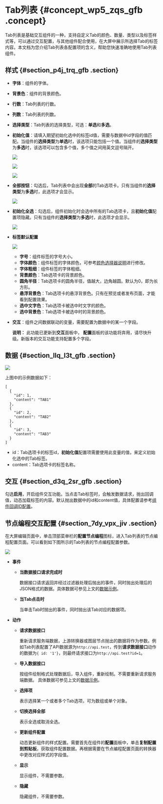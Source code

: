 # Tab列表 {#concept_wp5_zqs_gfb .concept}

Tab列表是基础交互组件的一种，支持自定义Tab的颜色、数量、类型以及标签样式等，可以通过交互配置，与其他组件配合使用，在大屏中展示所选择Tab的标签内容。本文档为您介绍Tab列表各配置项的含义，帮助您快速准确地使用Tab列表组件。

## 样式 {#section_p4j_trq_gfb .section}

-   **字体**：组件的字体。
-   **背景色**：组件的背景颜色。
-   **行数**：Tab列表的行数。
-   **列数**：Tab列表的列数。
-   **选择类型**：Tab列表的选择类型，可选：**单选**和**多选**。
-   **初始化值**：请填入期望初始化选中的标签id值，需要与数据中id字段的值匹配。当组件的**选择类型**为**单选**时，该选项只能包括一个值。当组件的**选择类型**为**多选**时，该选项可以包含多个值，多个值之间用英文逗号隔开。

    ![](http://static-aliyun-doc.oss-cn-hangzhou.aliyuncs.com/assets/img/21835/156447050012905_zh-CN.png)

    ![](http://static-aliyun-doc.oss-cn-hangzhou.aliyuncs.com/assets/img/21835/156447050112906_zh-CN.png)

    ![](http://static-aliyun-doc.oss-cn-hangzhou.aliyuncs.com/assets/img/21835/156447050112909_zh-CN.png)

-   **全部按钮**：勾选后，Tab列表中会出现**全部**的Tab选项卡。只有当组件的**选择类型**为**多选**时，此选项才会显示。

    ![](http://static-aliyun-doc.oss-cn-hangzhou.aliyuncs.com/assets/img/21835/156447050112911_zh-CN.png)

-   **初始化全选**：勾选后，组件初始化时会选中所有的Tab选项卡，且**初始化值**配置项隐藏。只有当组件的**选择类型**为**多选**时，此选项才会显示。

    ![](http://static-aliyun-doc.oss-cn-hangzhou.aliyuncs.com/assets/img/21835/156447050112914_zh-CN.png)

-   **标签默认配置**

    ![](http://static-aliyun-doc.oss-cn-hangzhou.aliyuncs.com/assets/img/21835/156447050112929_zh-CN.png)

    -   **字号**：组件标签的字号大小。
    -   **字体颜色**：组件标签的字体颜色，可参考[颜色选择器说明](cn.zh-CN/组件指南/配置项说明.md#section_kdw_vj4_t2b)进行修改。
    -   **字体粗细**：组件标签的字体粗细。
    -   **背景颜色**：Tab选项卡的背景颜色。
    -   **圆角半径**：Tab选项卡的圆角半径，值越大，边角越圆。默认为0，即为长方形。
    -   **悬浮背景色**：Tab选项卡的悬浮背景色。只有在预览或者发布页面，才能看到配置效果。
    -   **选中文字色**：Tab选项卡被选中时文字的颜色。
    -   **选中背景色**：Tab选项卡被选中时的背景颜色。
-   **交互**：组件之间数据联动的变量，需要配置为数据中的某一个字段。

    **说明：** 此功能已更新到**交互**面板中， **配置**面板的该功能将弃用，请尽快升级。新版本的交互功能支持配置多个字段。


## 数据 {#section_llq_l3t_gfb .section}

![](http://static-aliyun-doc.oss-cn-hangzhou.aliyuncs.com/assets/img/21835/156447050212930_zh-CN.png)

上图中的示例数据如下：

``` {#codeblock_u3m_f2r_vi8}
[
  {
    "id": 1,
    "content": "TAB1"
  },
  {
    "id": 2,
    "content": "TAB2"
  },
  {
    "id": 3,
    "content": "TAB3"
  }
]
```

-   id：Tab选项卡的标签id，**初始化值**配置项需要使用此变量的值，来定义初始化选中的Tab标签。
-   content：Tab选项卡的标签名称。

## 交互 {#section_d3q_2sr_gfb .section}

勾选**启用**，开启组件交互功能。当点击Tab标签时，会触发数据请求，抛出回调值，动态加载标签的内容。默认抛出数据中的id和content值，具体配置请参考[组件回调ID配置](../cn.zh-CN/进阶技巧/配置数字翻牌器组件的回调ID.md#)。

## 节点编程交互配置 {#section_7dy_vpx_jiv .section}

在大屏编辑页面中，单击顶部菜单栏的**配置节点编程**图标，进入Tab列表的节点编程配置页面。可以看到如下图所示的Tab列表的节点编程配置参数。

![](http://static-aliyun-doc.oss-cn-hangzhou.aliyuncs.com/assets/img/21835/156447050251021_zh-CN.jpg)

-   **事件** 
    -   **当数据接口请求完成时** 

        数据接口请求返回并经过过滤器处理后抛出的事件，同时抛出处理后的JSON格式的数据。具体数据可参见上文的[数据示例](#)。

    -   **当Tab点击时** 

        当单击Tab时抛出的事件，同时抛出该Tab对应的数据项。

-   **动作** 
    -   **请求数据接口** 

        重新请求服务端数据，上游转换器或图层节点抛出的数据将作为参数。例如Tab列表配置了API数据源为`http://api.test`，传到**请求数据接口**动作的数据为`{ id: '1'}`，则最终请求接口为`http://api.test?id=1`。

    -   **导入数据接口** 

        按组件绘制格式处理数据后，导入组件，重新绘制。不需要重新请求服务端数据。 具体数据可参见上文的[数据示例](#)。

    -   **选择项** 

        表示选择某一个或者多个Tab选项，可为数组或单个对象。

    -   **切换选择全部** 

        表示全选或取消全选。

    -   **更新组件配置** 

        动态更新组件的样式配置。需要首先在组件的**配置**面板中，单击**复制配置到剪贴板**，获取组件配置数据。再根据需要在节点编程配置页面的转换器中更改对应样式的字段值。

    -   **显示** 

        显示组件，不需要参数。

    -   **隐藏** 

        隐藏组件，不需要参数。


